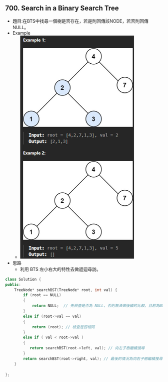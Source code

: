 ## 700. Search in a Binary Search Tree
- 題目:在BTS中找尋一個樹是否存在，若是則回傳該NODE，若否則回傳 NULL。
- Example
    - ![image](https://github.com/bebe6990103/LeetCode/blob/main/Image/700_Example.png)
- 思路
    - 利用 BTS 左小右大的特性去做遞迴尋訪。
```cpp
class Solution {
public:
    TreeNode* searchBST(TreeNode* root, int val) {
        if (root == NULL)
        {
            return NULL;  // 先檢查是否為 NULL，否則無法做後續的比較。且若為NULL則代表全都比較完了，並未找到目標值。
        }
        else if (root->val == val)
        {
            return (root); // 檢查是否相同
        }
        else if ( val < root->val )
        {
           return searchBST(root->left, val); // 向左子樹繼續搜尋
        }
        return searchBST(root->right, val); // 最後的情況為向右子樹繼續搜尋
    }
        
};
```
